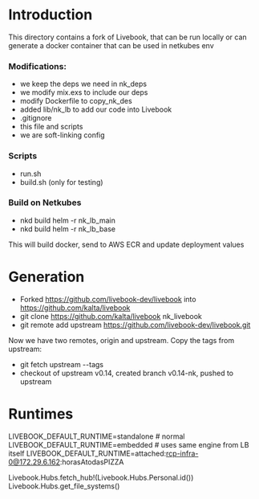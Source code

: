 # Introduction

This directory contains a fork of Livebook, that can be run locally or can generate a docker container
that can be used in netkubes env

### Modifications:

* we keep the deps we need in nk_deps
* we modify mix.exs to include our deps
* modify Dockerfile to copy_nk_des
* added lib/nk_lb to add our code into Livebook
* .gitignore
* this file and scripts
* we are soft-linking config

### Scripts

* run.sh
* build.sh (only for testing)

### Build on Netkubes

* nkd build helm -r nk_lb_main
* nkd build helm -r nk_lb_base

This will build docker, send to AWS ECR and update deployment values




# Generation

* Forked https://github.com/livebook-dev/livebook into https://github.com/kalta/livebook
* git clone https://github.com/kalta/livebook nk_livebook
* git remote add upstream https://github.com/livebook-dev/livebook.git

Now we have two remotes, origin and upstream. Copy the tags from upstream:
* git fetch upstream --tags    
* checkout of upstream v0.14, created branch v0.14-nk, pushed to upstream 


# Runtimes

LIVEBOOK_DEFAULT_RUNTIME=standalone   # normal 
LIVEBOOK_DEFAULT_RUNTIME=embedded     # uses same engine from LB itself
LIVEBOOK_DEFAULT_RUNTIME=attached:rcp-infra-0@172.29.6.162:horasAtodasPIZZA




Livebook.Hubs.fetch_hub!(Livebook.Hubs.Personal.id())
Livebook.Hubs.get_file_systems()



